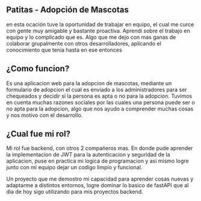 ## Patitas - Adopción de Mascotas
en esta ocación tuve la oportunidad de trabajar en equipo, el cual me curce con gente muy amigable y bastante proactiva. Aprendi sobre el trabajo en equipo y lo complicado que es.
Algo que me dejo con mas ganas de colaborar grupalmente con otros desarrolladores, aplicando el conocimiento que tenia hasta en ese entonces

## ¿Como funcion?
Es una aplicacion web para la adopcion de mascotas, mediante un formulario de adopcion el cual es enviado a los administradores para ser chequeados y decidir si la persona es apta o no para la adopcion.
Tuvimos en cuenta muchas razones sociales por las cuales una persona puede ser o no apta para la adopcion, algo que nos ayudo a comprender muchas cosas y nos motivo con el desarrollo.

## ¿Cual fue mi rol?
Mi rol fue backend, con otros 2 compañeros mas. En donde pude aprender la implementacion de JWT para la autenticacion y seguridad de la aplicacion, puse en practica mi logica de programacion y asi mismo logre junto con mi equipo dejar un codigo limpio y funcional.

Un proyecto que me demostro mi capacidad para aprender cosas nuevas y adaptarme a distintos entornos, logre dominar lo basico de fastAPI que al dia de hoy sigo utilizando para mis proyectos backend.
